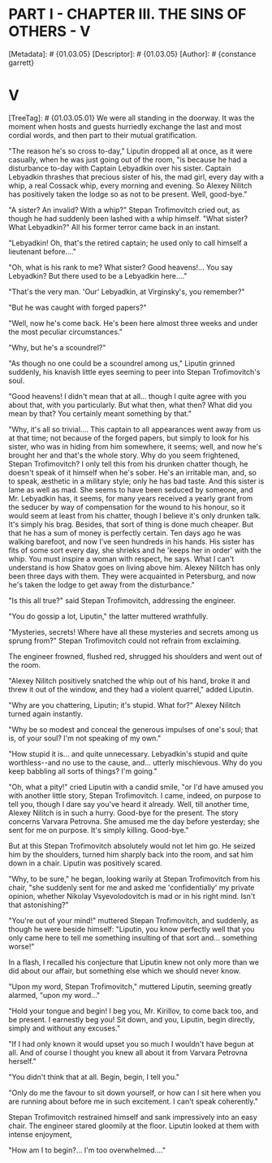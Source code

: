 # PART I - CHAPTER III. THE SINS OF OTHERS - V
[Metadata]: # {01.03.05}
[Descriptor]: # {01.03.05}
[Author]: # {constance garrett}
# V
[TreeTag]: # {01.03.05.01}
We were all standing in the doorway. It was the moment when hosts and guests
hurriedly exchange the last and most cordial words, and then part to their
mutual gratification.

"The reason he's so cross to-day," Liputin dropped all at once, as it were
casually, when he was just going out of the room, "is because he had a
disturbance to-day with Captain Lebyadkin over his sister. Captain Lebyadkin
thrashes that precious sister of his, the mad girl, every day with a whip, a
real Cossack whip, every morning and evening. So Alexey Nilitch has positively
taken the lodge so as not to be present. Well, good-bye."

"A sister? An invalid? With a whip?" Stepan Trofimovitch cried out, as though
he had suddenly been lashed with a whip himself. "What sister? What Lebyadkin?"
All his former terror came back in an instant.

"Lebyadkin! Oh, that's the retired captain; he used only to call himself a
lieutenant before...."

"Oh, what is his rank to me? What sister? Good heavens!... You say Lebyadkin?
But there used to be a Lebyadkin here...."

"That's the very man. 'Our' Lebyadkin, at Virginsky's, you remember?"

"But he was caught with forged papers?"

"Well, now he's come back. He's been here almost three weeks and under the most
peculiar circumstances."

"Why, but he's a scoundrel?"

"As though no one could be a scoundrel among us," Liputin grinned suddenly, his
knavish little eyes seeming to peer into Stepan Trofimovitch's soul.

"Good heavens! I didn't mean that at all... though I quite agree with you about
that, with you particularly. But what then, what then? What did you mean by
that? You certainly meant something by that."

"Why, it's all so trivial.... This captain to all appearances went away from us
at that time; not because of the forged papers, but simply to look for his
sister, who was in hiding from him somewhere, it seems; well, and now he's
brought her and that's the whole story. Why do you seem frightened, Stepan
Trofimovitch? I only tell this from his drunken chatter though, he doesn't
speak of it himself when he's sober. He's an irritable man, and, so to speak,
æsthetic in a military style; only he has bad taste. And this sister is lame as
well as mad. She seems to have been seduced by someone, and Mr. Lebyadkin has,
it seems, for many years received a yearly grant from the seducer by way of
compensation for the wound to his honour, so it would seem at least from his
chatter, though I believe it's only drunken talk. It's simply his brag.
Besides, that sort of thing is done much cheaper. But that he has a sum of
money is perfectly certain. Ten days ago he was walking barefoot, and now I've
seen hundreds in his hands. His sister has fits of some sort every day, she
shrieks and he 'keeps her in order' with the whip. You must inspire a woman
with respect, he says. What I can't understand is how Shatov goes on living
above him. Alexey Nilitch has only been three days with them. They were
acquainted in Petersburg, and now he's taken the lodge to get away from the
disturbance."

"Is this all true?" said Stepan Trofimovitch, addressing the engineer.

"You do gossip a lot, Liputin," the latter muttered wrathfully.

"Mysteries, secrets! Where have all these mysteries and secrets among us sprung
from?" Stepan Trofimovitch could not refrain from exclaiming.

The engineer frowned, flushed red, shrugged his shoulders and went out of the
room.

"Alexey Nilitch positively snatched the whip out of his hand, broke it and
threw it out of the window, and they had a violent quarrel," added Liputin.

"Why are you chattering, Liputin; it's stupid. What for?" Alexey Nilitch turned
again instantly.

"Why be so modest and conceal the generous impulses of one's soul; that is, of
your soul? I'm not speaking of my own."

"How stupid it is... and quite unnecessary. Lebyadkin's stupid and quite
worthless--and no use to the cause, and... utterly mischievous. Why do you keep
babbling all sorts of things? I'm going."

"Oh, what a pity!" cried Liputin with a candid smile, "or I'd have amused you
with another little story, Stepan Trofimovitch. I came, indeed, on purpose to
tell you, though I dare say you've heard it already. Well, till another time,
Alexey Nilitch is in such a hurry. Good-bye for the present. The story concerns
Varvara Petrovna. She amused me the day before yesterday; she sent for me on
purpose. It's simply killing. Good-bye."

But at this Stepan Trofimovitch absolutely would not let him go. He seized him
by the shoulders, turned him sharply back into the room, and sat him down in a
chair. Liputin was positively scared.

"Why, to be sure," he began, looking warily at Stepan Trofimovitch from his
chair, "she suddenly sent for me and asked me 'confidentially' my private
opinion, whether Nikolay Vsyevolodovitch is mad or in his right mind. Isn't
that astonishing?"

"You're out of your mind!" muttered Stepan Trofimovitch, and suddenly, as
though he were beside himself: "Liputin, you know perfectly well that you only
came here to tell me something insulting of that sort and... something worse!"

In a flash, I recalled his conjecture that Liputin knew not only more than we
did about our affair, but something else which we should never know.

"Upon my word, Stepan Trofimovitch," muttered Liputin, seeming greatly alarmed,
"upon my word..."

"Hold your tongue and begin! I beg you, Mr. Kirillov, to come back too, and be
present. I earnestly beg you! Sit down, and you, Liputin, begin directly,
simply and without any excuses."

"If I had only known it would upset you so much I wouldn't have begun at all.
And of course I thought you knew all about it from Varvara Petrovna herself."

"You didn't think that at all. Begin, begin, I tell you."

"Only do me the favour to sit down yourself, or how can I sit here when you are
running about before me in such excitement. I can't speak coherently."

Stepan Trofimovitch restrained himself and sank impressively into an easy
chair. The engineer stared gloomily at the floor. Liputin looked at them with
intense enjoyment,

"How am I to begin?... I'm too overwhelmed...."

